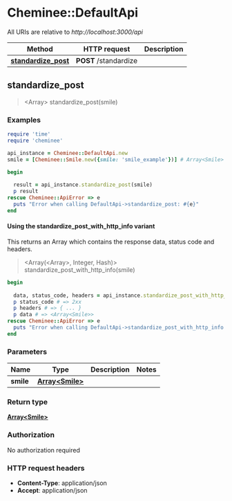 # Cheminee::DefaultApi

All URIs are relative to *http://localhost:3000/api*

| Method | HTTP request | Description |
| ------ | ------------ | ----------- |
| [**standardize_post**](DefaultApi.md#standardize_post) | **POST** /standardize |  |


## standardize_post

> <Array<Smile>> standardize_post(smile)



### Examples

```ruby
require 'time'
require 'cheminee'

api_instance = Cheminee::DefaultApi.new
smile = [Cheminee::Smile.new({smile: 'smile_example'})] # Array<Smile> | 

begin
  
  result = api_instance.standardize_post(smile)
  p result
rescue Cheminee::ApiError => e
  puts "Error when calling DefaultApi->standardize_post: #{e}"
end
```

#### Using the standardize_post_with_http_info variant

This returns an Array which contains the response data, status code and headers.

> <Array(<Array<Smile>>, Integer, Hash)> standardize_post_with_http_info(smile)

```ruby
begin
  
  data, status_code, headers = api_instance.standardize_post_with_http_info(smile)
  p status_code # => 2xx
  p headers # => { ... }
  p data # => <Array<Smile>>
rescue Cheminee::ApiError => e
  puts "Error when calling DefaultApi->standardize_post_with_http_info: #{e}"
end
```

### Parameters

| Name | Type | Description | Notes |
| ---- | ---- | ----------- | ----- |
| **smile** | [**Array&lt;Smile&gt;**](Smile.md) |  |  |

### Return type

[**Array&lt;Smile&gt;**](Smile.md)

### Authorization

No authorization required

### HTTP request headers

- **Content-Type**: application/json
- **Accept**: application/json

